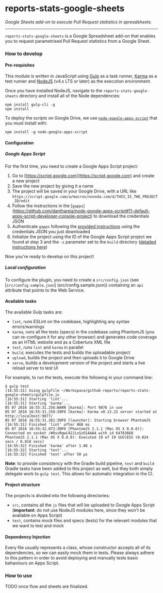reports-stats-google-sheets
===========================

_Google Sheets add-on to execute Pull Request statistics in spreadsheets._

---------------------------

`reports-stats-google-sheets` is a Google Spreadsheet add-on that enables you to request parametrised Pull Request
statistics from a Google Sheet.

### How to develop

#### Pre-requisites

This module is written in JavaScript using [Gulp](http://gulpjs.com/) as a task runner,
[Karma](https://karma-runner.github.io/1.0/index.html) as a test runner and
[NodeJS](https://nodejs.org/en/) (v4.x LTS or later) as the execution environment.

Once you have installed NodeJS, navigate to the `reports-stats-google-sheets` directory and install all of the Node
dependencies:

```shell
npm install gulp-cli -g
npm install
```

To deploy the scripts on Google Drive, we use
[`node-google-apps-script`](https://github.com/danthareja/node-google-apps-script) that you must install with:

```shell
npm install -g node-google-apps-script
```

#### Configuration

##### Google Apps Script

For the first time, you need to create a Google Apps Script project:

1. Go to [https://script.google.com](https://script.google.com) and create a new project
2. Save the new project by giving it a name
3. The project will be saved in your Google Drive, with a URL like `https://script.google.com/a/macros/novoda.com/d/THIS_IS_THE_PROJECT_ID/edit`
4. Follow the instructions in the [`gapps`] (https://github.com/danthareja/node-google-apps-script#11-default-apps-script-developer-console-project)
   to download the credentials JSON
5. Authenticate `gapps` following the [provided instructions](https://github.com/danthareja/node-google-apps-script#2-authenticate-gapps)
   using the credentials JSON you just downloaded
6. Initialize the project using the ID of the Google Apps Script project we found at step 3 and the `-s` parameter set
   to the `build` directory
   ([detailed instructions here](https://github.com/danthareja/node-google-apps-script#31-an-existing-apps-script-project))

Now you're ready to develop on this project!

##### Local configuration

To configure the plugin, you need to create a `src/config.json` (see [`src/config.sample.json`]
(src/config.sample.json)) containing an `api` attribute that points to the Web Service.

#### Available tasks

The available Gulp tasks are:
* `lint`, runs ESLint on the codebase, highlighting any syntax errors/warnings
* `karma`, runs all the tests (specs) in the codebase using PhantomJS (you can re-configure it for any other browser)
  and generates code coverage as an HTML website and as a Cobertura XML file
* `test`, runs `lint` and `karma` in parallel
* `build`, executes the tests and builds the uploadable project
* `upload`, builds the project and then uploads it to Google Drive
* `serve`, builds a development version of the project and starts a live reload server to test UI

For example, to run the tests, execute the following in your command line:

```shell
$ gulp test
[16:55:31] Using gulpfile ~/Workspace/github-reports/reports-stats-google-sheets/gulpfile.js
[16:55:31] Starting 'lint'...
[16:55:31] Starting 'karma'...
05 07 2016 16:55:31.256:WARN [karma]: Port 9876 in use
05 07 2016 16:55:31.258:INFO [karma]: Karma v0.13.22 server started at http://localhost:9877/
05 07 2016 16:55:31.261:INFO [launcher]: Starting browser PhantomJS
[16:55:31] Finished 'lint' after 868 ms
05 07 2016 16:55:32.072:INFO [PhantomJS 2.1.1 (Mac OS X 0.0.0)]: Connected on socket /#OsvRgwC42JixSzO1AAAA with id 64783668
PhantomJS 2.1.1 (Mac OS X 0.0.0): Executed 19 of 19 SUCCESS (0.024 secs / 0.018 secs)
[16:55:32] Finished 'karma' after 1.08 s
[16:55:32] Starting 'test'...
[16:55:32] Finished 'test' after 50 μs
```

**Note**: to provide consistency with the Gradle build pipeline, `test` and `build` Gradle tasks have been added to this
project as well, but they both simply delegate work to `gulp test`. This allows for automatic integration in the CI.

#### Project structure

The projects is divided into the following directories:

* `src`, contains all the `js` files that will be uploaded to Google Apps Script (**important**: do not use NodeJS
modules here, since they won't be available on Apps Script)
* `test`, contains mock files and specs (tests) for the relevant modules that we want to test and mock

#### Dependency Injection

Every file usually represents a class, whose constructor accepts all of its dependencies, so we can easily mock them in
tests. Please always adhere to this pattern in order to avoid deploying and manually tests basic behaviours on Apps
Script.

### How to use

TODO once flow and sheets are finalized.

